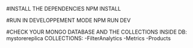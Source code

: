 #INSTALL THE DEPENDENCIES 
NPM INSTALL

#RUN IN DEVELOPPEMENT MODE
NPM RUN DEV

#CHECK YOUR MONGO DATABASE AND THE COLLECTIONS INSIDE 
 DB: mystorereplica
 COLLECTIONS: -FilterAnalytics
              -Metrics
              -Products
